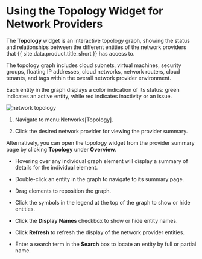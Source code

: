 # Using the Topology Widget for Network Providers

The **Topology** widget is an interactive topology graph, showing the
status and relationships between the different entities of the network
providers that {{ site.data.product.title_short }} has access to.

The topology graph includes cloud subnets, virtual machines, security
groups, floating IP addresses, cloud networks, network routers, cloud
tenants, and tags within the overall network provider environment.

Each entity in the graph displays a color indication of its status:
green indicates an active entity, while red indicates inactivity or an
issue.

![network topology](../images/network_topology.png)

1.  Navigate to menu:Networks\[Topology\].

2.  Click the desired network provider for viewing the provider summary.

Alternatively, you can open the topology widget from the provider
summary page by clicking **Topology** under **Overview**.

  - Hovering over any individual graph element will display a summary of
    details for the individual element.

  - Double-click an entity in the graph to navigate to its summary page.

  - Drag elements to reposition the graph.

  - Click the symbols in the legend at the top of the graph to show or
    hide entities.

  - Click the **Display Names** checkbox to show or hide entity names.

  - Click **Refresh** to refresh the display of the network provider
    entities.

  - Enter a search term in the **Search** box to locate an entity by
    full or partial name.
